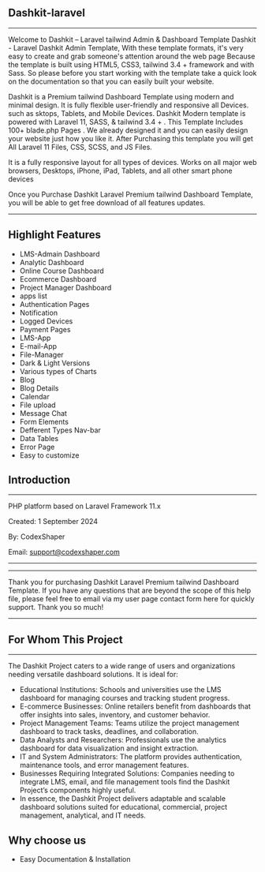 ## Dashkit-laravel

---

Welcome to Dashkit – Laravel tailwind Admin & Dashboard Template Dashkit - Laravel Dashkit Admin Template, With these template formats, it's very easy to create and grab someone's attention around the web page Because the template is built using HTML5, CSS3, tailwind 3.4 + framework and with Sass. So please before you start working with the template take a quick look on the documentation so that you can easily built your website.

Dashkit is a Premium tailwind Dashboard Template using modern and minimal design. It is fully flexible user-friendly and responsive all Devices. such as
sktops, Tablets, and Mobile Devices. Dashkit Modern template is powered with Laravel 11, SASS, & tailwind 3.4 + . This Template Includes 100+ blade.php Pages . We already designed it and you can easily design your website just how you like it. After Purchasing this template you will get All Laravel 11 Files, CSS, SCSS, and JS Files.

It is a fully responsive layout for all types of devices. Works on all major web browsers, Desktops, iPhone, iPad, Tablets, and all other smart phone devices

Once you Purchase Dashkit Laravel Premium tailwind Dashboard Template, you will be able to get free download of all features updates.

---

## Highlight Features

- LMS-Admain Dashboard
- Analytic Dashboard
- Online Course Dashboard
- Ecommerce Dashboard
- Project Manager Dashboard
- apps list
- Authentication Pages
- Notification
- Logged Devices
- Payment Pages
- LMS-App
- E-mail-App
- File-Manager
- Dark & Light Versions
- Various types of Charts
- Blog
- Blog Details
- Calendar
- File upload
- Message Chat
- Form Elements
- Defferent Types Nav-bar
- Data Tables
- Error Page
- Easy to customize

## Introduction

---

PHP platform based on Laravel Framework 11.x

Created:  1 September 2024

By: CodexShaper

Email: support@codexshaper.com

---

---

Thank you for purchasing Dashkit Laravel Premium tailwind Dashboard Template. If you have any questions that are beyond the scope of this help file, please feel free to email via my user page contact form here for quickly support. Thank you so much!

---

## For Whom This Project

---

The Dashkit Project caters to a wide range of users and organizations needing versatile dashboard solutions. It is ideal for:

- Educational Institutions: Schools and universities use the LMS dashboard for managing courses and tracking student progress.
- E-commerce Businesses: Online retailers benefit from dashboards that offer insights into sales, inventory, and customer behavior.
- Project Management Teams: Teams utilize the project management dashboard to track tasks, deadlines, and collaboration.
- Data Analysts and Researchers: Professionals use the analytics dashboard for data visualization and insight extraction.
- IT and System Administrators: The platform provides authentication, maintenance tools, and error management features.
- Businesses Requiring Integrated Solutions: Companies needing to integrate LMS, email, and file management tools find the Dashkit Project’s components highly useful.
- In essence, the Dashkit Project delivers adaptable and scalable dashboard solutions suited for educational, commercial, project management, analytical, and IT needs.

## Why choose us

- Easy Documentation & Installation
